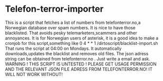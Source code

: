 # Telefon-terror-importer
This is a script that fetches a list of numbers from telefonterror.no,a Norwegian database over spam numbers. 
It is nice to have those blacklisted.
That avoids pesky telemarketers,scammers and other annoyances.
It is for Norwegian users of  asterisk, it is a good idea to make a cronjob for this script,something like
0 4 * * 1 /dirtoscript/blacklist-import.sh That runs the script at 04:00 on Mondays.
It automatically downloads,updates the blacklist and removes old files.
The json adress string can be obtained from telefonterror.no . Just write a email and ask.
WARNING ! THIS SCRIPT IS UNTESTED ! PLEASE GET  USAGE PERMISSION AND THE RELEVANT JSON FILE ADRESS FROM TELEFONTERROR.NO!
IT WILL NOT WORK WITHOUT! 
